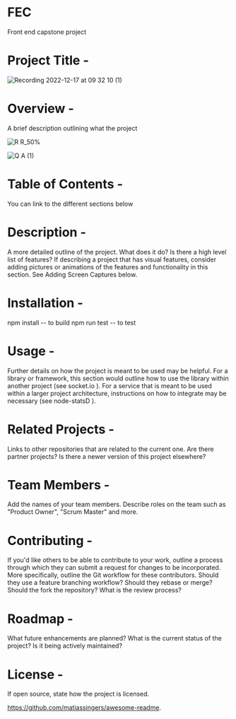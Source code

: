 # FEC
Front end capstone project

# Project Title -
![Recording 2022-12-17 at 09 32 10 (1)](https://user-images.githubusercontent.com/114783607/208254869-dea31083-8831-492f-992e-ef73f7f7e1f1.gif)




# Overview -
A brief description outlining what the project

![R R_50%](https://user-images.githubusercontent.com/114783607/208256232-34ba758d-cc67-4375-b393-018e666dd474.gif)

![Q A (1)](https://user-images.githubusercontent.com/3084586/208255936-9d4b1bdc-bab0-4f93-98f1-25c165a89ce8.gif)


# Table of Contents -
You can link to the different sections below

# Description -
A more detailed outline of the project. What does it do? Is there a high level list of features? If describing a project that has visual features, consider adding pictures or animations of the features and functionality in this section. See Adding Screen Captures below.

# Installation -
npm install -- to build
npm run test -- to test


# Usage -
Further details on how the project is meant to be used may be helpful. For a library or framework, this section would outline how to use the library within another project (see socket.io  ). For a service that is meant to be used within a larger project architecture, instructions on how to integrate may be necessary (see node-statsD  ).


# Related Projects -
Links to other repositories that are related to the current one. Are there partner projects? Is there a newer version of this project elsewhere?

# Team Members -
Add the names of your team members. Describe roles on the team such as "Product Owner", "Scrum Master" and more.

# Contributing -
If you'd like others to be able to contribute to your work, outline a process through which they can submit a request for changes to be incorporated. More specifically, outline the Git workflow for these contributors. Should they use a feature branching workflow? Should they rebase or merge? Should the fork the repository? What is the review process?

# Roadmap -
What future enhancements are planned? What is the current status of the project? Is it being actively maintained?

# License -
If open source, state how the project is licensed.


https://github.com/matiassingers/awesome-readme.
